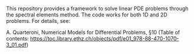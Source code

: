 This repository provides a framework to solve linear PDE problems through the spectral elements method. The code works for both 1D and 2D problems.
For details, see:

A. Quarteroni, Numerical Models for Differential Problems, §10
(Table of contents: https://toc.library.ethz.ch/objects/pdf/e01_978-88-470-1070-3_01.pdf)

